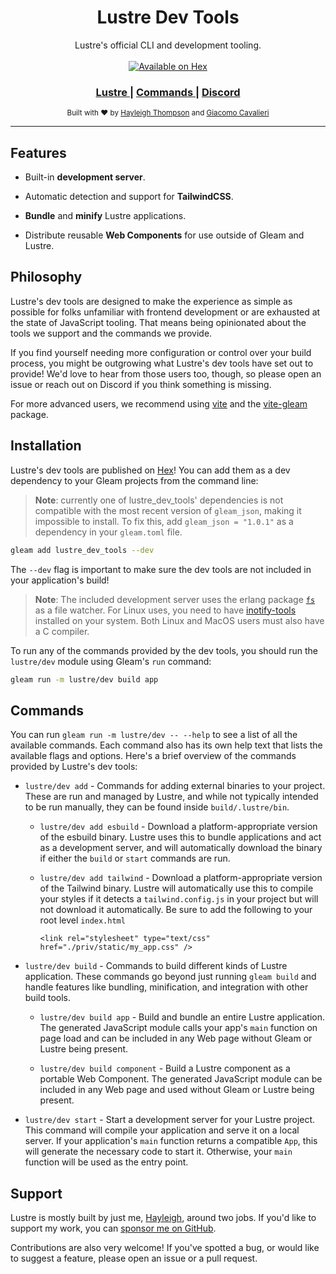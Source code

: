 <h1 align="center">Lustre Dev Tools</h1>

<div align="center">
  Lustre's official CLI and development tooling.
</div>

<br />

<div align="center">
  <a href="https://hex.pm/packages/lustre_dev_tools">
  <img src="https://img.shields.io/hexpm/v/lustre_dev_tools"
      alt="Available on Hex" />
  </a>
</div>

<div align="center">
  <h3>
    <a href="https://hexdocs.pm/lustre">
      Lustre
    </a>
    <span> | </span>
    <a href="#commands">
      Commands
    </a>
    <span> | </span>
    <a href="https://discord.gg/Fm8Pwmy">
      Discord
    </a>
  </h3>
</div>

<div align="center">
  <sub>Built with ❤︎ by
  <a href="https://twitter.com/hayleighdotdev">Hayleigh Thompson</a> and
  <a href="https://twitter.com/giacomo_cava">Giacomo Cavalieri</a>
</div>

---

## Features

- Built-in **development server**.

- Automatic detection and support for **TailwindCSS**.

- **Bundle** and **minify** Lustre applications.

- Distribute reusable **Web Components** for use outside of Gleam and Lustre.

## Philosophy

Lustre's dev tools are designed to make the experience as simple as possible for
folks unfamiliar with frontend development or are exhausted at the state of
JavaScript tooling. That means being opinionated about the tools we support and
the commands we provide.

If you find yourself needing more configuration or control over your build process,
you might be outgrowing what Lustre's dev tools have set out to provide! We'd love
to hear from those users too, though, so please open an issue or reach out on Discord
if you think something is missing.

For more advanced users, we recommend using [vite](https://vitejs.dev) and the
[vite-gleam](https://github.com/Enderchief/gleam-tools/tree/master/packages/vite-gleam)
package.

## Installation

Lustre's dev tools are published on [Hex](https://hex.pm/packages/lustre_dev_tools)!
You can add them as a dev dependency to your Gleam projects from the command line:

> **Note**: currently one of lustre_dev_tools' dependencies is not compatible with
> the most recent version of `gleam_json`, making it impossible to install. To fix
> this, add `gleam_json = "1.0.1"` as a dependency in your `gleam.toml` file.

```sh
gleam add lustre_dev_tools --dev
```

The `--dev` flag is important to make sure the dev tools are not included in your
application's build!

> **Note**: The included development server uses the erlang package [`fs`](https://github.com/5HT/fs)
> as a file watcher. For Linux uses, you need to have [inotify-tools](https://github.com/inotify-tools/inotify-tools)
> installed on your system. Both Linux and MacOS users must also have a C compiler.

To run any of the commands provided by the dev tools, you should run the
`lustre/dev` module using Gleam's `run` command:

```sh
gleam run -m lustre/dev build app
```

## Commands

You can run `gleam run -m lustre/dev -- --help` to see a list of all the available
commands. Each command also has its own help text that lists the available flags
and options. Here's a brief overview of the commands provided by Lustre's dev tools:

- `lustre/dev add` - Commands for adding external binaries to your project. These
  are run and managed by Lustre, and while not typically intended to be run manually,
  they can be found inside `build/.lustre/bin`.

  - `lustre/dev add esbuild` - Download a platform-appropriate version of the
    esbuild binary. Lustre uses this to bundle applications and act as a development
    server, and will automatically download the binary if either the `build` or
    `start` commands are run.

  - `lustre/dev add tailwind` - Download a platform-appropriate version of the
    Tailwind binary. Lustre will automatically use this to compile your styles if
    it detects a `tailwind.config.js` in your project but will not download it
    automatically. Be sure to add the following to your root level `index.html`

    `<link rel="stylesheet" type="text/css" href="./priv/static/my_app.css" />`

- `lustre/dev build` - Commands to build different kinds of Lustre application.
  These commands go beyond just running `gleam build` and handle features like
  bundling, minification, and integration with other build tools.

  - `lustre/dev build app` - Build and bundle an entire Lustre application. The
    generated JavaScript module calls your app's `main` function on page load and
    can be included in any Web page without Gleam or Lustre being present.

  - `lustre/dev build component` - Build a Lustre component as a portable Web
    Component. The generated JavaScript module can be included in any Web page
    and used without Gleam or Lustre being present.

- `lustre/dev start` - Start a development server for your Lustre project. This
  command will compile your application and serve it on a local server. If your
  application's `main` function returns a compatible `App`, this will generate
  the necessary code to start it. Otherwise, your `main` function will be used
  as the entry point.

## Support

Lustre is mostly built by just me, [Hayleigh](https://github.com/hayleigh-dot-dev),
around two jobs. If you'd like to support my work, you can [sponsor me on GitHub](https://github.com/sponsors/hayleigh-dot-dev).

Contributions are also very welcome! If you've spotted a bug, or would like to
suggest a feature, please open an issue or a pull request.
